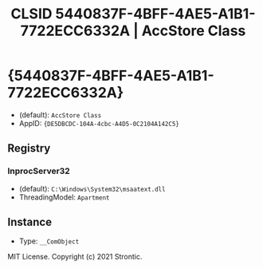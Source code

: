 ﻿---
title: "CLSID 5440837F-4BFF-4AE5-A1B1-7722ECC6332A | AccStore Class"
excerpt: What is COM-Object CLSID 5440837F-4BFF-4AE5-A1B1-7722ECC6332A?
---

# {5440837F-4BFF-4AE5-A1B1-7722ECC6332A}

* (default): `AccStore Class`
* AppID: `{DE5DBCDC-104A-4cbc-A4D5-0C2104A142C5}`

## Registry


### InprocServer32

* (default): `C:\Windows\System32\msaatext.dll`
* ThreadingModel: `Apartment`

## Instance

* Type: `__ComObject`

MIT License. Copyright (c) 2021 Strontic.


